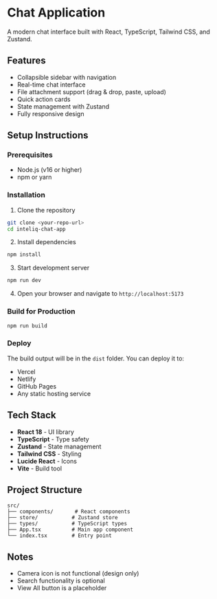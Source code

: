 # Chat Application

A modern chat interface built with React, TypeScript, Tailwind CSS, and Zustand.

## Features

-  Collapsible sidebar with navigation
-  Real-time chat interface
-  File attachment support (drag & drop, paste, upload)
-  Quick action cards
-  State management with Zustand
-  Fully responsive design

## Setup Instructions

### Prerequisites
- Node.js (v16 or higher)
- npm or yarn

### Installation

1. Clone the repository
```bash
git clone <your-repo-url>
cd inteliq-chat-app
```

2. Install dependencies
```bash
npm install
```

3. Start development server
```bash
npm run dev
```

4. Open your browser and navigate to `http://localhost:5173`

### Build for Production
```bash
npm run build
```

### Deploy

The build output will be in the `dist` folder. You can deploy it to:
- Vercel
- Netlify
- GitHub Pages
- Any static hosting service

## Tech Stack

- **React 18** - UI library
- **TypeScript** - Type safety
- **Zustand** - State management
- **Tailwind CSS** - Styling
- **Lucide React** - Icons
- **Vite** - Build tool

## Project Structure
```
src/
├── components/       # React components
├── store/           # Zustand store
├── types/           # TypeScript types
├── App.tsx          # Main app component
└── index.tsx        # Entry point
```

## Notes

- Camera icon is not functional (design only)
- Search functionality is optional
- View All button is a placeholder

